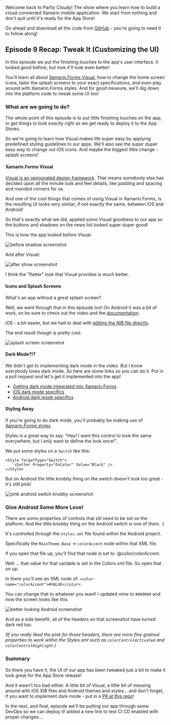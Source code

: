Welcome back to Partly Cloudy! The show where you learn how to build a cloud-connected Xamarin mobile application. We start from nothing and don't quit until it's ready for the App Store!

Go ahead and download all the code from [GitHub](https://github.com/codemillmatt/partly-newsy-s1e9) - you're going to need it to follow along!

## Episode 9 Recap: Tweak It (Customizing the UI)

In this episode we put the finishing touches to the app's user interface. It looked good before, but now it'll look even better!

You'll learn all about [Xamarin.Forms Visual](https://docs.microsoft.com/xamarin/xamarin-forms/user-interface/visual/material-visual?WT.mc_id=partlycloudy-github-masoucou), how to change the home screen icons, tailor the splash screens to your exact specifications, and even play around with Xamarin.Forms styles. And for good measure, we'll dig down into the platform code to tweak some UI too!

### What are we going to do?

The whole point of this episode is to put little finishing touches on the app, to get things to look _exactly_ right as we get ready to deploy it to the App Stores.

So we're going to learn how Visual makes life super easy by applying predefined styling guidelines to our apps. We'll also see the super duper easy way to change out iOS icons. And maybe the biggest little change - splash screens!

#### Xamarin.Forms Visual

[Visual is an opinionated design framework](https://docs.microsoft.com/xamarin/android/user-interface/material-theme?WT.mc_id=partlycloudy-github-masoucou). That means somebody else has decided upon all the minute look and feel details, like padding and spacing and rounded corners for us.

And one of the cool things that comes of using Visual in Xamarin.Forms, is the resulting UI looks very similar, if not exactly the same, between iOS and Android!

So that's exactly what we did, applied some Visual goodness to our app so the buttons and shadows on the news list looked super duper good!

This is how the app looked before Visual:

![before shadow screenshot](https://res.cloudinary.com/code-mill-technologies-inc/image/upload/c_scale,e_shadow:40,h_800/v1583349462/Simulator_Screen_Shot_-_iPhone_11_-_2020-03-04_at_11.15.43_chppnp.png)

And after Visual:

![after show screenshot](https://res.cloudinary.com/code-mill-technologies-inc/image/upload/c_scale,e_shadow:40,h_800/v1583349462/Simulator_Screen_Shot_-_iPhone_11_-_2020-03-04_at_11.15.49_ansvq5.png)

I think the "flatter" look that Visual provides is _much_ better.

#### Icons and Splash Screens

What's an app without a great splash screen?

Well, we went through that in this episode too! On Android it was a bit of work, so be sure to check out the video and the [documentation](https://docs.microsoft.com/xamarin/android/user-interface/splash-screen?WT.mc_id=partlycloudy-github-masoucou).

iOS - a bit easier, but we had to deal with [editing the NIB file directly](https://docs.microsoft.com/xamarin/ios/user-interface/storyboards?WT.mc_id=partlycloudy-github-masoucou).

The end result though is pretty cool.

![splash screen screenshot](https://res.cloudinary.com/code-mill-technologies-inc/image/upload/c_scale,e_shadow:40,h_800/v1583349462/Simulator_Screen_Shot_-_iPhone_11_-_2020-03-04_at_11.14.44_dwcnah.png)

#### Dark Mode?!?

We didn't get to implementing dark mode in the video. But I know everybody loves dark mode. So here are some links so you can do it. Put in a pull request and let's get it implemented into the app!

* [Getting dark mode integrated into Xamarin.Forms](https://devblogs.microsoft.com/xamarin/modernizing-ios-apps-dark-mode-xamarin/?WT.mc_id=partlycloudy-github-masoucou)
* [iOS dark mode specifics](https://docs.microsoft.com/xamarin/ios/platform/ios13/dark-mode?WT.mc_id=partlycloudy-github-masoucou)
* [Android dark mode specifics](https://docs.microsoft.com/xamarin/android/platform/android-10?WT.mc_id=partlycloudy-github-masoucou#enhance-your-app-with-android-10-features-and-apis)

#### Styling Away

If you're going to do dark mode, you'll probably be making use of [Xamarin.Forms styles](https://docs.microsoft.com/xamarin/get-started/quickstarts/styling?WT.mc_id=partlycloudy-github-masoucou).

Styles is a great way to say: "Hey! I want this control to look the same everywhere, but I only want to define the look once!".

We put some styles on a `Switch` like this: 

```language-xaml
<Style TargetType="Switch">
    <Setter Property="OnColor" Value="Black" />
</Style>
````

But on Android the little knobby thing on the switch doesn't look too great - it's still pink!

![pink android switch knobby screenshot](https://res.cloudinary.com/code-mill-technologies-inc/image/upload/c_scale,e_shadow:40,h_800/v1583351069/Screenshot_1583350235_x4ey8c.png)

### Give Android Some More Love!

There are some properties of controls that stil need to be set on the platform. And the little knobby thing on the Android switch is one of them. :) 

It's controlled through the `styles.xml` file found within the Android project.

Specifically the `MainTheme.Base` -> `colorAccent` node within that XML file.

If you open that file up, you'll find that node is set to `@color/colorAccent.

Well ... that value for that variable is set in the Colors.xml file. So open that on up.

In there you'll see an XML node of: `<color name="colorAccent">#VALUE</color>`.

You can change that to whatever you want! I updated mine to `#880000` and now the screen looks like this.

![better looking Android screenshot](https://res.cloudinary.com/code-mill-technologies-inc/image/upload/c_scale,e_shadow:40,h_800/v1583351069/Screenshot_1583350695_yxxar2.png)

And as a side benefit, all of the headers on that screenshot have turned dark red too. 

*(If you really liked the pink for those headers, there are more fine grained properties to work within the Styles.xml such as `colorControlActivated` and `colorControlHighlight`.)*

### Summary

So there you have it, the UI of our app has been tweaked just a bit to make it look great for the App Store release!

And it wasn't too bad either. A little bit of Visual, a little bit of messing around with iOS XIB files and Android themes and styles... and don't forget, if you want to implement dark mode - put in a [PR at this repo](https://github.com/codemillmatt/partly-newsy-s1e9)!

In the next, and final, episode we'll be putting our app through some DevOps so we can deploy it!
added a new line to test CI
CD enabled with proper changes....
